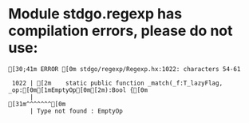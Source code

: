 # Module stdgo.regexp has compilation errors, please do not use:
```
[30;41m ERROR [0m stdgo/regexp/Regexp.hx:1022: characters 54-61

 1022 | [2m    static public function _match(_f:T_lazyFlag, _op:[0m[1mEmptyOp[0m[2m):Bool {[0m
      |                                                      [31m^^^^^^^[0m
      | Type not found : EmptyOp


```

